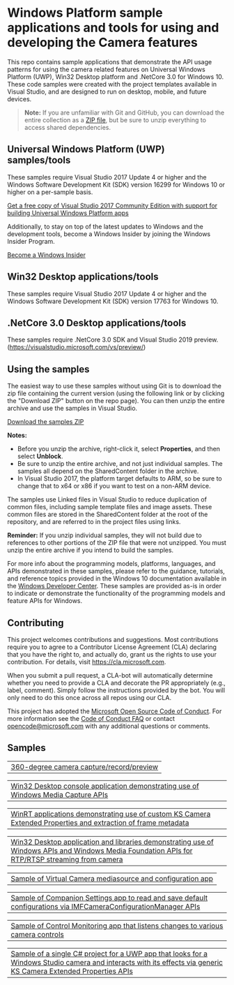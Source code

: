 
<!---
  samplefwlink: TBD
--->

# Windows Platform sample applications and tools for using and developing the Camera features

This repo contains sample applications that demonstrate the API usage patterns for using the camera related features on Universal Windows Platform (UWP), Win32 Desktop platform and .NetCore 3.0 for Windows 10. 
These code samples were created with the project templates available in Visual Studio, and are designed to run on desktop, mobile, and future devices.

> **Note:** If you are unfamiliar with Git and GitHub, you can download the entire collection as a 
> [ZIP file](https://github.com/microsoft/Windows-Camera/archive/master.zip), but be 
> sure to unzip everything to access shared dependencies. 

## Universal Windows Platform (UWP) samples/tools

These samples require Visual Studio 2017 Update 4 or higher and the Windows Software Development Kit (SDK) version 16299 for Windows 10 or higher on a per-sample basis.

   [Get a free copy of Visual Studio 2017 Community Edition with support for building Universal Windows Platform apps](http://go.microsoft.com/fwlink/p/?LinkID=280676)

Additionally, to stay on top of the latest updates to Windows and the development tools, become a Windows Insider by joining the Windows Insider Program.

   [Become a Windows Insider](https://insider.windows.com/)

## Win32 Desktop applications/tools

These samples require Visual Studio 2017 Update 4 or higher and the Windows Software Development Kit (SDK) version 17763 for Windows 10.

## .NetCore 3.0 Desktop applications/tools

These samples require .NetCore 3.0 SDK and Visual Studio 2019 preview. (https://visualstudio.microsoft.com/vs/preview/)

## Using the samples

The easiest way to use these samples without using Git is to download the zip file containing the current version (using the following link or by clicking the "Download ZIP" button on the repo page). You can then unzip the entire archive and use the samples in Visual Studio.

   [Download the samples ZIP](../../archive/master.zip)

   **Notes:** 
   * Before you unzip the archive, right-click it, select **Properties**, and then select **Unblock**.
   * Be sure to unzip the entire archive, and not just individual samples. The samples all depend on the SharedContent folder in the archive.   
   * In Visual Studio 2017, the platform target defaults to ARM, so be sure to change that to x64 or x86 if you want to test on a non-ARM device. 
   
The samples use Linked files in Visual Studio to reduce duplication of common files, including sample template files and image assets. These common files are stored in the SharedContent folder at the root of the repository, and are referred to in the project files using links.

**Reminder:** If you unzip individual samples, they will not build due to references to other portions of the ZIP file that were not unzipped. You must unzip the entire archive if you intend to build the samples.

For more info about the programming models, platforms, languages, and APIs demonstrated in these samples, please refer to the guidance, tutorials, and reference topics provided in the Windows 10 documentation available in the [Windows Developer Center](http://go.microsoft.com/fwlink/p/?LinkID=532421). These samples are provided as-is in order to indicate or demonstrate the functionality of the programming models and feature APIs for Windows.

## Contributing

This project welcomes contributions and suggestions.  Most contributions require you to agree to a
Contributor License Agreement (CLA) declaring that you have the right to, and actually do, grant us
the rights to use your contribution. For details, visit https://cla.microsoft.com.

When you submit a pull request, a CLA-bot will automatically determine whether you need to provide
a CLA and decorate the PR appropriately (e.g., label, comment). Simply follow the instructions
provided by the bot. You will only need to do this once across all repos using our CLA.

This project has adopted the [Microsoft Open Source Code of Conduct](https://opensource.microsoft.com/codeofconduct/).
For more information see the [Code of Conduct FAQ](https://opensource.microsoft.com/codeofconduct/faq/) or
contact [opencode@microsoft.com](mailto:opencode@microsoft.com) with any additional questions or comments.


## Samples
<table>
 <tr>
  <td><a href="Tools/Cam360">360-degree camera capture/record/preview</a></td>
 </tr>
</table>
<table>
 <tr>
  <td><a href="Samples/WMCConsole_winrtcpp">Win32 Desktop console application demonstrating use of Windows Media Capture APIs</a></td>
 </tr>
</table>
<table>
 <tr>
  <td><a href="Samples/ExtendedControlAndMetadata">WinRT applications demonstrating use of custom KS Camera Extended Properties and extraction of frame metadata</a></td>
 </tr>
</table>
<table>
 <tr>
  <td><a href="Samples/NetworkMediaStreamer"> Win32 Desktop application and libraries demonstrating use of Windows APIs and Windows Media Foundation APIs for RTP/RTSP streaming from camera</a></td>
 </tr>
</table>
<table>
 <tr>
  <td><a href="Samples/VirtualCamera"> Sample of Virtual Camera mediasource and configuration app </a></td>
 </tr>
</table>
<table>
 <tr>
  <td><a href="Samples/CameraSettingsExternalSettingsApp"> Sample of Companion Settings app to read and save default configurations via IMFCameraConfigurationManager APIs</a></td>
 </tr>
</table>
<table>
 <tr>
  <td><a href="Samples/ControlMonitorApp">Sample of Control Monitoring app that listens changes to various camera controls</a></td>
 </tr>
</table>
<table>
 <tr>
  <td><a href="Samples/WindowsStudio">Sample of a single C# project for a UWP app that looks for a Windows Studio camera and interacts with its effects via generic KS Camera Extended Properties APIs</a></td>
 </tr>
</table>
